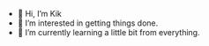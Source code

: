 - 👋 Hi, I’m Kik
- 👀 I’m interested in getting things done.
- 🌱 I’m currently learning a little bit from everything.

